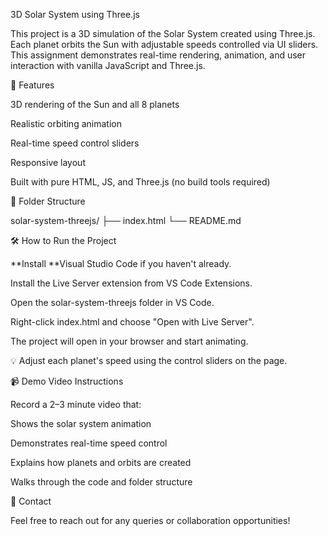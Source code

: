 3D Solar System using Three.js

This project is a 3D simulation of the Solar System created using Three.js. Each planet orbits the Sun with adjustable speeds controlled via UI sliders. This assignment demonstrates real-time rendering, animation, and user interaction with vanilla JavaScript and Three.js.

🚀 Features

3D rendering of the Sun and all 8 planets

Realistic orbiting animation

Real-time speed control sliders

Responsive layout

Built with pure HTML, JS, and Three.js (no build tools required)

📂 Folder Structure

solar-system-threejs/
├── index.html
└── README.md

🛠 How to Run the Project

**Install **Visual Studio Code if you haven't already.

Install the Live Server extension from VS Code Extensions.

Open the solar-system-threejs folder in VS Code.

Right-click index.html and choose "Open with Live Server".

The project will open in your browser and start animating.

💡 Adjust each planet's speed using the control sliders on the page.

📹 Demo Video Instructions

Record a 2–3 minute video that:

Shows the solar system animation

Demonstrates real-time speed control

Explains how planets and orbits are created

Walks through the code and folder structure



📧 Contact

Feel free to reach out for any queries or collaboration opportunities!

